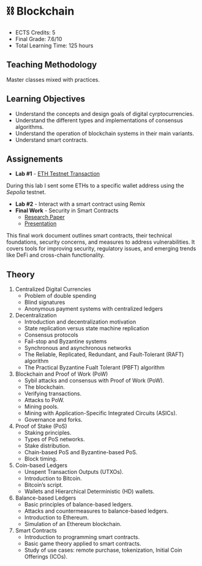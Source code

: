 # ⛓️ Blockchain

- ECTS Credits: 5
- Final Grade: 7.6/10
- Total Learning Time: 125 hours

## Teaching Methodology

Master classes mixed with practices.

## Learning Objectives

- Understand the concepts and design goals of digital cyrptocurrencies.
- Understand the different types and implementations of consensus algorithms.
- Understand the operation of blockchain systems in their main variants.
- Understand smart contracts.

## Assignements

- **Lab #1** - [ETH Testnet Transaction](./BKCHAIN_Lab1_Send_ETH_using_Sepolia.pdf)

During this lab I sent some ETHs to a specific wallet address using the *Sepolia* testnet.

- **Lab #2** - Interact with a smart contract using Remix
- **Final Work** - Security in Smart Contracts
  - [Research Paper](BKCHAIN_Security_in_Smart_Contracts_Paper.pdf)
  - [Presentation](BKCHAIN_Security_in_Smart_Contracts_Presentation.pdf)

This final work document outlines smart contracts, their technical foundations, security concerns, and measures to address vulnerabilities. It covers tools for improving security, regulatory issues, and emerging trends like DeFi and cross-chain functionality.

## Theory

1. Centralized Digital Currencies
   - Problem of double spending
   - Blind signatures
   - Anonymous payment systems with centralized ledgers
2. Decentralization
   - Introduction and decentralization motivation
   - State replication versus state machine replication
   - Consensus protocols
   - Fail-stop and Byzantine systems
   - Synchronous and asynchronous networks
   - The Reliable, Replicated, Redundant, and Fault-Tolerant (RAFT) algorithm
   - The Practical Byzantine Fualt Tolerant (PBFT) algorithm
3. Blockchain and Proof of Work (PoW)
   - Sybil attacks and consensus with Proof of Work (PoW).
   - The blockchain.
   - Verifying transactions.
   - Attacks to PoW.
   - Mining pools.
   - Mining with Application-Specific Integrated Circuits (ASICs).
   - Governance and forks.
4. Proof of Stake (PoS)
   - Staking principles.
   - Types of PoS networks.
   - Stake distribution.
   - Chain-based PoS and Byzantine-based PoS.
   - Block timing.
5. Coin-based Ledgers
   - Unspent Transaction Outputs (UTXOs).
   - Introduction to Bitcoin.
   - Bitcoin’s script.
   - Wallets and Hierarchical Deterministic (HD) wallets.
6. Balance-based Ledgers
   - Basic principles of balance-based ledgers.
   - Attacks and countermeasures to balance-based ledgers.
   - Introduction to Ethereum.
   - Simulation of an Ethereum blockchain.
7. Smart Contracts
   - Introduction to programming smart contracts.
   - Basic game theory applied to smart contracts.
   - Study of use cases: remote purchase, tokenization, Initial Coin Offerings (ICOs).
